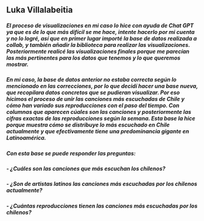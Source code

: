 ## Luka Villalabeitia

##### El proceso de visualizaciones en mi caso lo hice con ayuda de Chat GPT ya que es de lo que más difícil se me hace, intente hacerlo por mi cuenta y no lo logré, así que en primer lugar importé la base de datos realizada a collab, y también añadir la biblioteca para realizar las visualizaciones. Posteriormente realicé las visualizaciones finales porque me parecían las más pertinentes para los datos que tenemos y lo que queremos mostrar.

##### En mi caso, la base de datos anterior no estaba correcta según lo mencionado en las correcciones, por lo que decidí hacer una base nueva, que recopilara datos concretos que se pudieran visualizar. Por eso hicimos el proceso de unir las canciones más escuchadas de Chile y cómo han variado sus reproducciones con el paso del tiempo. Con columnas que aparecen cúales son las canciones y posteriormente las cifras exactas de las reproducciones según la semana. Esta base la hice porque muestra cómo se distribuye lo más escuchado en Chile actualmente y que efectivamente tiene una predominancia gigante en Latinoamérica.

##### Con esta base se puede responder las preguntas: 
##### - ¿Cuáles son las canciones que más escuchan los chilenos?
##### - ¿Son de artistas latinos las canciones más escuchadas por los chilenos actualmente?
##### - ¿Cuántas reproducciones tienen las canciones más escuchadas por los chilenos?